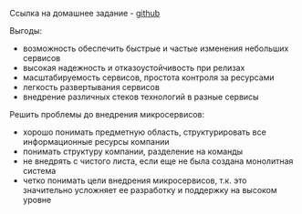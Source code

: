 Ссылка на домашнее задание - [github](https://github.com/netology-code/micros-homeworks/blob/main/11-microservices-01-intro.md)

Выгоды:
- возможность обеспечить быстрые и частые изменения небольших сервисов
- высокая надежность и отказоустойчивость при релизах
- масштабируемость сервисов, простота контроля за ресурсами
- легкость развертывания сервисов
- внедрение различных стеков технологий в разные сервисы

Решить проблемы до внедрения микросервисов:
- хорошо понимать предметную область, структурировать все информационные ресурсы компании
- понимать структуру компании, разделение на команды
- не внедрять с чистого листа, если еще не была создана монолитная система
- четко понимать цели внедрения микросервисов, т.к. это значительно усложняет ее разработку и поддержку на высоком уровне
